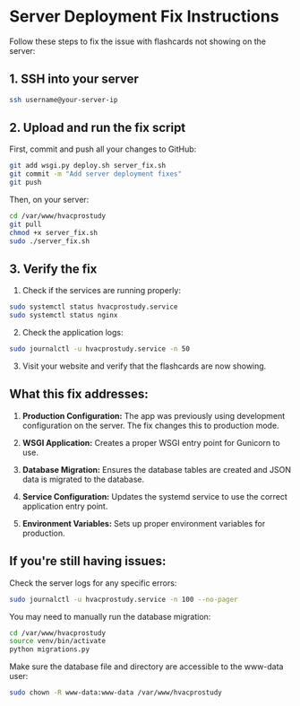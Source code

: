 # Server Deployment Fix Instructions

Follow these steps to fix the issue with flashcards not showing on the server:

## 1. SSH into your server

```bash
ssh username@your-server-ip
```

## 2. Upload and run the fix script

First, commit and push all your changes to GitHub:

```bash
git add wsgi.py deploy.sh server_fix.sh
git commit -m "Add server deployment fixes"
git push
```

Then, on your server:

```bash
cd /var/www/hvacprostudy
git pull
chmod +x server_fix.sh
sudo ./server_fix.sh
```

## 3. Verify the fix

1. Check if the services are running properly:

```bash
sudo systemctl status hvacprostudy.service
sudo systemctl status nginx
```

2. Check the application logs:

```bash
sudo journalctl -u hvacprostudy.service -n 50
```

3. Visit your website and verify that the flashcards are now showing.

## What this fix addresses:

1. **Production Configuration:** The app was previously using development configuration on the server. The fix changes this to production mode.

2. **WSGI Application:** Creates a proper WSGI entry point for Gunicorn to use.

3. **Database Migration:** Ensures the database tables are created and JSON data is migrated to the database.

4. **Service Configuration:** Updates the systemd service to use the correct application entry point.

5. **Environment Variables:** Sets up proper environment variables for production.

## If you're still having issues:

Check the server logs for any specific errors:

```bash
sudo journalctl -u hvacprostudy.service -n 100 --no-pager
```

You may need to manually run the database migration:

```bash
cd /var/www/hvacprostudy
source venv/bin/activate
python migrations.py
```

Make sure the database file and directory are accessible to the www-data user:

```bash
sudo chown -R www-data:www-data /var/www/hvacprostudy
```